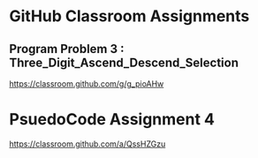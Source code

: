 # GitHub Classroom Assignments

## Program Problem 3 : Three_Digit_Ascend_Descend_Selection
https://classroom.github.com/g/g_pioAHw


# PsuedoCode Assignment 4
https://classroom.github.com/a/QssHZGzu
